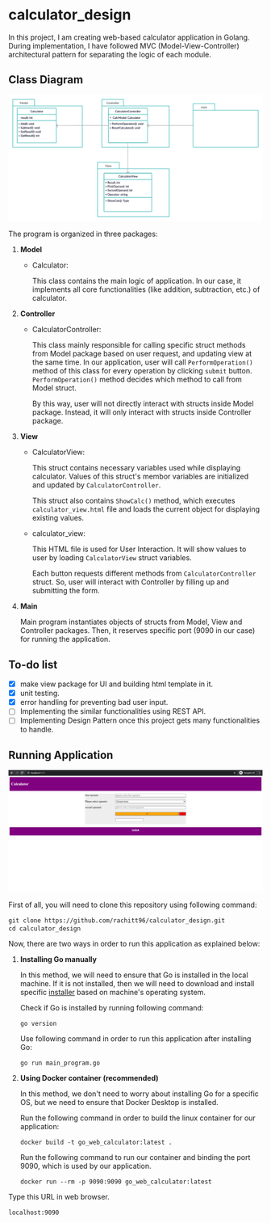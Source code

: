 # calculator_design

In this project, I am creating web-based calculator application in Golang. During implementation, I have followed MVC (Model-View-Controller) architectural pattern for separating the logic of each module.

## Class Diagram

![class diagram](calculator_design_2.png "Title")

The program is organized in three packages:

1. **Model**
    * Calculator:  
      
      This class contains the main logic of application. In our case, it implements all core functionalities (like addition, subtraction, etc.) of calculator.
2. **Controller**
    * CalculatorController:  
       
        This class mainly responsible for calling specific struct methods from Model package based on user request, and updating view at the same time. In our application, user will call `PerformOperation()` method of this class for every operation by clicking `submit` button. `PerformOperation()` method decides which method to call from Model struct.

        By this way, user will not directly interact with structs inside Model package. Instead, it will only interact with structs inside Controller package.
3. **View**
    * CalculatorView:

        This struct contains necessary variables used while displaying calculator. Values of this struct's membor variables are initialized and updated by `CalculatorController`.

        This struct also contains `ShowCalc()` method, which executes `calculator_view.html` file and loads the current object for displaying existing values. 

    * calculator_view:

        This HTML file is used for User Interaction. It will show values to user by loading `CalculatorView` struct variables.

        Each button requests different methods from `CalculatorController` struct. So, user will interact with Controller by filling up and submitting the form.
4. **Main**  
  
   Main program instantiates objects of structs from Model, View and Controller packages. Then, it reserves specific port (9090 in our case) for running the application.

## To-do list

- [x] make view package for UI and building html template in it.
- [x] unit testing.
- [x] error handling for preventing bad user input.
- [ ] Implementing the similar functionalities using REST API.
- [ ] Implementing Design Pattern once this project gets many functionalities to handle.

## Running Application

![Screenshot](application_screenshot.PNG "Title")

First of all, you will need to clone this repository using following command:

```
git clone https://github.com/rachitt96/calculator_design.git
cd calculator_design
```

Now, there are two ways in order to run this application as explained below:

1. **Installing Go manually**

    In this method, we will need to ensure that Go is installed in the local machine. If it is not installed, then we will need to download and install specific [installer](https://golang.org/doc/install) based on machine's operating system.

    Check if Go is installed by running following command:
    ```
    go version
    ```

    Use following command in order to run this application after installing Go:
    ```
    go run main_program.go
    ```


2. **Using Docker container (recommended)**

    In this method, we don't need to worry about installing Go for a specific OS, but we need to ensure that Docker Desktop is installed.

    Run the following command in order to build the linux container for our application:

    ```
    docker build -t go_web_calculator:latest .
    ```

    Run the following command to run our container and binding the port 9090, which is used by our application.

    ```
    docker run --rm -p 9090:9090 go_web_calculator:latest
    ```

Type this URL in web browser.
```
localhost:9090
```